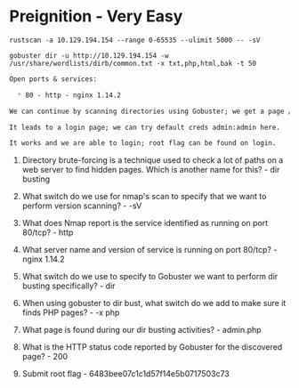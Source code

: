 # Preignition - Very Easy

```shell
rustscan -a 10.129.194.154 --range 0-65535 --ulimit 5000 -- -sV

gobuster dir -u http://10.129.194.154 -w /usr/share/wordlists/dirb/common.txt -x txt,php,html,bak -t 50
```

```markdown
Open ports & services:

  * 80 - http - nginx 1.14.2

We can continue by scanning directories using Gobuster; we get a page /admin.php

It leads to a login page; we can try default creds admin:admin here.

It works and we are able to login; root flag can be found on login.
```

1. Directory brute-forcing is a technique used to check a lot of paths on a web server to find hidden pages. Which is another name for this? - dir busting

2. What switch do we use for nmap's scan to specify that we want to perform version scanning? - -sV

3. What does Nmap report is the service identified as running on port 80/tcp? - http

4. What server name and version of service is running on port 80/tcp? - nginx 1.14.2

5. What switch do we use to specify to Gobuster we want to perform dir busting specifically? - dir

6. When using gobuster to dir bust, what switch do we add to make sure it finds PHP pages? - -x php

7. What page is found during our dir busting activities? - admin.php

8. What is the HTTP status code reported by Gobuster for the discovered page? - 200

9. Submit root flag - 6483bee07c1c1d57f14e5b0717503c73
